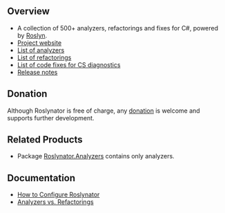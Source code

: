## Overview

* A collection of 500+ analyzers, refactorings and fixes for C#, powered by [Roslyn](https://github.com/dotnet/roslyn).
* [Project website](https://github.com/JosefPihrt/Roslynator)
* [List of analyzers](https://josefpihrt.github.io/docs/roslynator/analyzers)
* [List of refactorings](https://josefpihrt.github.io/docs/roslynator/refactorings)
* [List of code fixes for CS diagnostics](https://josefpihrt.github.io/docs/roslynator/fixes)
* [Release notes](https://github.com/JosefPihrt/Roslynator/blob/main/ChangeLog.md)

## Donation

Although Roslynator is free of charge, any [donation](https://www.paypal.com/cgi-bin/webscr?cmd=_s-xclick&hosted_button_id=BX85UA346VTN6) is welcome and supports further development.

## Related Products

* Package [Roslynator.Analyzers](http://www.nuget.org/packages/Roslynator.Analyzers/) contains only analyzers.

## Documentation

* [How to Configure Roslynator](https://josefpihrt.github.io/docs/roslynator/configuration)
* [Analyzers vs. Refactorings](https://josefpihrt.github.io/docs/roslynator/analyzers-vs-refactorings)
